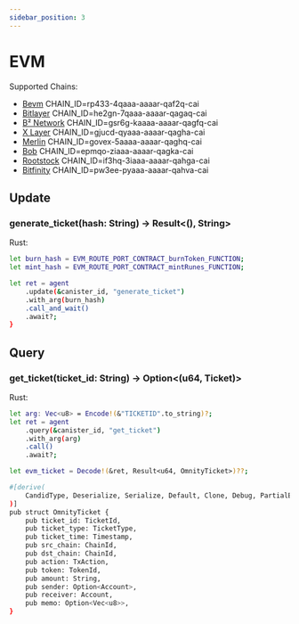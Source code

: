 ```yaml
---
sidebar_position: 3
---
```


# EVM
Supported Chains:
- [Bevm](https://www.bevm.io/) CHAIN_ID=rp433-4qaaa-aaaar-qaf2q-cai
- [Bitlayer](https://www.bitlayer.org/) CHAIN_ID=he2gn-7qaaa-aaaar-qagaq-cai
- [B² Network](https://www.bsquared.network/) CHAIN_ID=gsr6g-kaaaa-aaaar-qagfq-cai
- [X Layer](https://www.okx.com/xlayer) CHAIN_ID=gjucd-qyaaa-aaaar-qagha-cai
- [Merlin](https://merlinchain.io) CHAIN_ID=govex-5aaaa-aaaar-qaghq-cai
- [Bob](https://www.gobob.xyz/) CHAIN_ID=epmqo-ziaaa-aaaar-qagka-cai
- [Rootstock](https://rootstock.io/) CHAIN_ID=if3hq-3iaaa-aaaar-qahga-cai
- [Bitfinity](https://bitfinity.network/) CHAIN_ID=pw3ee-pyaaa-aaaar-qahva-cai


## Update
### generate_ticket(hash: String) -> Result<(), String> 
Rust:
```bash
let burn_hash = EVM_ROUTE_PORT_CONTRACT_burnToken_FUNCTION;
let mint_hash = EVM_ROUTE_PORT_CONTRACT_mintRunes_FUNCTION;

let ret = agent
	.update(&canister_id, "generate_ticket")
	.with_arg(burn_hash)
	.call_and_wait()
	.await?;
}
```

## Query
### get_ticket(ticket_id: String) -> Option<(u64, Ticket)>
Rust:
```bash
let arg: Vec<u8> = Encode!(&"TICKETID".to_string)?;
let ret = agent
	.query(&canister_id, "get_ticket")
	.with_arg(arg)
	.call()
	.await?;

let evm_ticket = Decode!(&ret, Result<u64, OmnityTicket>)??;

#[derive(
	CandidType, Deserialize, Serialize, Default, Clone, Debug, PartialEq, Eq, PartialOrd, Ord, Hash,
)]
pub struct OmnityTicket {
	pub ticket_id: TicketId,
	pub ticket_type: TicketType,
	pub ticket_time: Timestamp,
	pub src_chain: ChainId,
	pub dst_chain: ChainId,
	pub action: TxAction,
	pub token: TokenId,
	pub amount: String,
	pub sender: Option<Account>,
	pub receiver: Account,
	pub memo: Option<Vec<u8>>,
}
```
